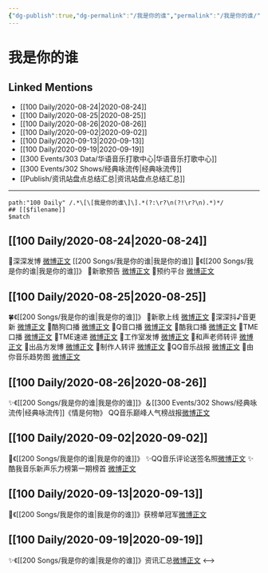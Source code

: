 ```yaml
---
{"dg-publish":true,"dg-permalink":"/我是你的谁","permalink":"/我是你的谁/","created":"2023-04-07T12:26:23.492+08:00","updated":"2023-04-10T15:43:31.290+08:00"}
---
```


# 我是你的谁

## Linked Mentions
- [[100 Daily/2020-08-24\|2020-08-24]]
- [[100 Daily/2020-08-25\|2020-08-25]]
- [[100 Daily/2020-08-26\|2020-08-26]]
- [[100 Daily/2020-09-02\|2020-09-02]]
- [[100 Daily/2020-09-13\|2020-09-13]]
- [[100 Daily/2020-09-19\|2020-09-19]]
- [[300 Events/303 Data/华语音乐打歌中心\|华语音乐打歌中心]]
- [[300 Events/302 Shows/经典咏流传\|经典咏流传]]
- [[Publish/资讯站盘点总结汇总\|资讯站盘点总结汇总]]


---

```expander
path:"100 Daily" /.*\[\[我是你的谁\]\].*(?:\r?\n(?!\r?\n).*)*/
## [[$filename]]
$match
```
## [[100 Daily/2020-08-24\|2020-08-24]]
🌟深深发博 [微博正文](https://m.weibo.cn/6466290670/4541573776279924) [[200 Songs/我是你的谁\|我是你的谁]]
🌟《[[200 Songs/我是你的谁\|我是你的谁]]》
🌱新歌预告 [微博正文](https://m.weibo.cn/6466290670/4541390077308141)
🌱预约平台 [微博正文](https://m.weibo.cn/6466290670/4541396436910689)
## [[100 Daily/2020-08-25\|2020-08-25]]
🍀《[[200 Songs/我是你的谁\|我是你的谁]]》
💫新歌上线 [微博正文](https://m.weibo.cn/6466290670/4541750033258406)
💫深深抖♪音更新 [微博正文](https://m.weibo.cn/6466290670/4541788607494961)
💫酷狗口播 [微博正文](https://m.weibo.cn/6466290670/4541753094580794)
💫Q音口播 [微博正文](https://m.weibo.cn/6466290670/4541757473166709)
💫酷我口播 [微博正文](https://m.weibo.cn/6466290670/4541760276014111)
💫TME口播 [微博正文](https://m.weibo.cn/6466290670/4541827233087732)
💫TME速递 [微博正文](https://m.weibo.cn/6466290670/4541781876416307)
💫工作室发博 [微博正文](https://m.weibo.cn/6466290670/4541766511901661)
💫和声老师转评 [微博正文](https://m.weibo.cn/6466290670/4541834565523179)
💫出品方发博 [微博正文](https://m.weibo.cn/6466290670/4541888030580828)
💫制作人转评 [微博正文](https://m.weibo.cn/6466290670/4541927306049872)
💫QQ音乐战报 [微博正文](https://m.weibo.cn/6466290670/4541855595765191)
💫由你音乐趋势图 [微博正文](https://m.weibo.cn/6466290670/4541871102104834)
## [[100 Daily/2020-08-26\|2020-08-26]]
✨《[[200 Songs/我是你的谁\|我是你的谁]]》＆[[300 Events/302 Shows/经典咏流传\|经典咏流传]]《情是何物》
QQ音乐巅峰人气榜战报[微博正文](https://m.weibo.cn/6466290670/4542297788388889)

## [[100 Daily/2020-09-02\|2020-09-02]]
🌟《[[200 Songs/我是你的谁\|我是你的谁]]》
✨QQ音乐评论送签名照[微博正文](https://m.weibo.cn/6466290670/4544744317523064)
✨酷我音乐新声乐力榜第一期榜首 [微博正文](https://weibo.com/6466290670/JiLiIvchs)
## [[100 Daily/2020-09-13\|2020-09-13]]
🎵《[[200 Songs/我是你的谁\|我是你的谁]]》获榜单冠军[微博正文](https://m.weibo.cn/6466290670/4548653249990739)
## [[100 Daily/2020-09-19\|2020-09-19]]
✨《[[200 Songs/我是你的谁\|我是你的谁]]》资讯汇总[微博正文](https://m.weibo.cn/6466290670/4550813295580567)
<-->